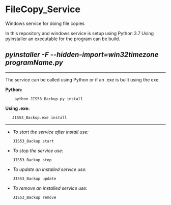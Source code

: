 # FileCopy_Service

Windows service for doing file copies

In this repository and windows service is setup using Python 3.7
Using pyinstaller an executable for the program can be build.

## _pyinstaller -F --hidden-import=win32timezone programName.py_

____________________________________________________
The service can be called using Python or if an .exe is built using the exe.

**Python:**


        python JIS53_Backup.py install

**Using .exe:**

       JIS53_Backup.exe install
___________________________________________________
* _To start the service after install use:_

      JIS53_Backup start

* _To stop the service use:_

      JIS53_Backup stop

* _To update an installed service use:_

      JIS53_Backup update

* _To remove an installed service use:_

      JIS53_Backup remove
